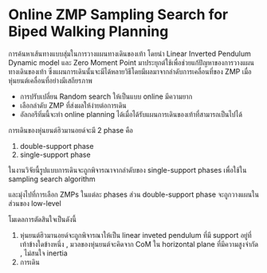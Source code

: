 # **Online ZMP Sampling Search for Biped Walking Planning**

การค้นหาเส้นทางแบบสุ่มในการวางแผนทางเดินของเท้า โดยนำ Linear Inverted Pendulum Dynamic model และ Zero Moment Point มาประยุกต์ใช้เพื่อช่วยแก้ปัญหาของการวางแผนทางเดินของเท้า ซึ่งแผนการเดินนั้นจะมีได้หลายวิธีโดยมีผลมาจากลำดับการเคลื่อนที่ของ ZMP เมื่อหุ่นยนต์เคลื่อนที่อย่างมีเสถียรภาพ

* การปรับเปลี่ยน Random search ให้เป็นแบบ online มีความยาก
* เลือกลำดับ ZMP ที่ส่งผลให้ง่ายต่อการเดิน
* อัลกอรึทิ่มนี้จะทำ online planning ได้เมื่อได้รับแผนการเดินของเท้าที่สามารถเป็นไปได้



การเดินของหุ่นยนต์ฮิวมานอยด์จะมี 2 phase คือ

1.  double-support phase
2. single-support phase

ในงานวิจัยนี้รูปแบบการเดินจะถูกพิจารณาจากลำดับของ single-support  phases เพื่อใช้ใน sampling search algorithm

และมุ่งไปที่การเลือก ZMPs ในแต่ละ phases ส่วน double-support phase จะถูกวางแผนในส่วนของ low-level

โมเดลการตัดสินใจเป็นดังนี้

1.  หุ่นยนต์ฮิวมานอยด์จะถูกพิจารณาให้เป็น linear inveted pendulum ที่มี support อยู่ที่เท้าข้างใดข้างหนึ่ง , มวลของหุ่นยนต์จะคิดจาก CoM ใน horizontal plane ที่มีความสูงจำกัด , ไม่สนใจ inertia
2.  การเดิน



